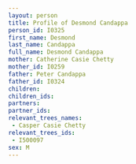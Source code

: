 ```yaml
---
layout: person
title: Profile of Desmond Candappa
person_id: I0325
first_name: Desmond
last_name: Candappa
full_name: Desmond Candappa
mother: Catherine Casie Chetty
mother_id: I0259
father: Peter Candappa
father_id: I0324
children:
children_ids:
partners:
partner_ids:
relevant_trees_names:
 - Casper Casie Chetty
relevant_trees_ids:
 - I500097
sex: M
---
```



